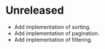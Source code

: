 Unreleased
=====

* Add implementation of sorting.
* Add implementation of pagination.
* Add implementation of filtering.
